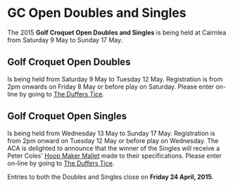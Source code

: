 # GC Open Doubles and Singles

The 2015 **Golf Croquet Open Doubles and Singles** is being held at Cairnlea from Saturday 9 May to Sunday 17 May.

## Golf Croquet Open Doubles

Is being held from Saturday 9 May to Tuesday 12 May.  Registration is from 2pm onwards on Friday 8 May or before play on Saturday. Please enter on-line by going to [The Duffers Tice](http://www.thedufferstice.com/tournaments-by-category/gc/28-australian-golf-croquet-open-doubles).

## Golf Croquet Open Singles

Is being held from Wednesday 13 May to Sunday 17 May.  Registration is from  2pm onward on Tuesday 12 May or before play on Wednesday.  The ACA is delighted to announce that the winner of the Singles will receive a Peter Coles' [Hoop Maker Mallet](http://www.croquetmalletmetal.com/) made to their specifications. Please enter on-line by going to [The Duffers Tice](http://www.thedufferstice.com/tournaments-by-category/gc/29-australian-golf-croquet-open-singles).

Entries to both the Doubles and Singles close on **Friday 24 April, 2015**.